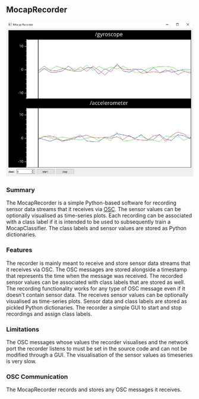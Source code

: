 ## MocapRecorder

![MocapPlayer](./data/media/MocapRecorder.JPG)

### Summary

The MocapRecorder is a simple Python-based software for recording sensor data streams that it receives via [OSC](https://en.wikipedia.org/wiki/Open_Sound_Control). The sensor values can be optionally visualised as time-series plots. Each recording can be associated with a class label if it is intended to be used to subsequently train a MocapClassifier.  The class labels and sensor values are stored as Python dictionaries. 

### Features

The recorder is mainly meant to receive and store sensor data streams that it receives via OSC. 
The OSC messages are stored alongside a timestamp that represents the time when the message was received.
The recorded sensor values can be associated with class labels that are stored as well.
The recording functionality works for any type of OSC message even if it doesn't contain sensor data.
The receives sensor values can be optionally visualised as time-series plots.
Sensor data and class labels are stored as pickled Python dictionaries. 
The recorder a simple GUI to start and stop recordings and assign class labels.

### Limitations

The OSC messages whose values the recorder visualises and the network port the recorder listens to must be set in the source code and can not be modified through a GUI.
The visualisation of the sensor values as timeseries is very slow. 

### OSC Communication

The MocapRecorder records and stores any OSC messages it receives.

